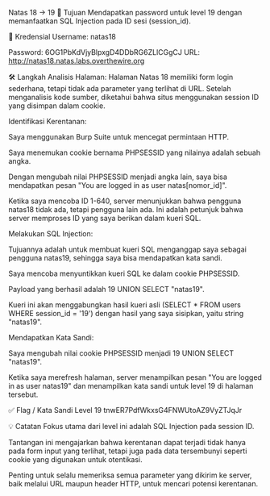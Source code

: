 Natas 18 → 19
🎯 Tujuan
Mendapatkan password untuk level 19 dengan memanfaatkan SQL Injection pada ID sesi (session_id).

🔑 Kredensial
Username: natas18

Password: 6OG1PbKdVjyBlpxgD4DDbRG6ZLlCGgCJ
URL: http://natas18.natas.labs.overthewire.org

🛠️ Langkah
Analisis Halaman: Halaman Natas 18 memiliki form login sederhana, tetapi tidak ada parameter yang terlihat di URL. Setelah menganalisis kode sumber, diketahui bahwa situs menggunakan session ID yang disimpan dalam cookie.

Identifikasi Kerentanan:

Saya menggunakan Burp Suite untuk mencegat permintaan HTTP.

Saya menemukan cookie bernama PHPSESSID yang nilainya adalah sebuah angka.

Dengan mengubah nilai PHPSESSID menjadi angka lain, saya bisa mendapatkan pesan "You are logged in as user natas[nomor_id]".

Ketika saya mencoba ID 1-640, server menunjukkan bahwa pengguna natas18 tidak ada, tetapi pengguna lain ada. Ini adalah petunjuk bahwa server memproses ID yang saya berikan dalam kueri SQL.

Melakukan SQL Injection:

Tujuannya adalah untuk membuat kueri SQL menganggap saya sebagai pengguna natas19, sehingga saya bisa mendapatkan kata sandi.

Saya mencoba menyuntikkan kueri SQL ke dalam cookie PHPSESSID.

Payload yang berhasil adalah 19 UNION SELECT "natas19".

Kueri ini akan menggabungkan hasil kueri asli (SELECT * FROM users WHERE session_id = '19') dengan hasil yang saya sisipkan, yaitu string "natas19".

Mendapatkan Kata Sandi:

Saya mengubah nilai cookie PHPSESSID menjadi 19 UNION SELECT "natas19".

Ketika saya merefresh halaman, server menampilkan pesan "You are logged in as user natas19" dan menampilkan kata sandi untuk level 19 di halaman tersebut.

✅ Flag / Kata Sandi Level 19
tnwER7PdfWkxsG4FNWUtoAZ9VyZTJqJr

💡 Catatan
Fokus utama dari level ini adalah SQL Injection pada session ID.

Tantangan ini mengajarkan bahwa kerentanan dapat terjadi tidak hanya pada form input yang terlihat, tetapi juga pada data tersembunyi seperti cookie yang digunakan untuk otentikasi.

Penting untuk selalu memeriksa semua parameter yang dikirim ke server, baik melalui URL maupun header HTTP, untuk mencari potensi kerentanan.
